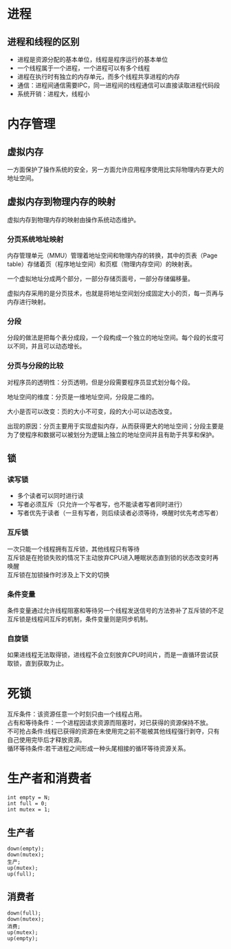 
# 进程  

## 进程和线程的区别  
- 进程是资源分配的基本单位，线程是程序运行的基本单位  
- 一个线程属于一个进程，一个进程可以有多个线程  
- 进程在执行时有独立的内存单元，而多个线程共享进程的内存  
- 通信：进程间通信需要IPC，同一进程间的线程通信可以直接读取进程代码段  
- 系统开销：进程大，线程小  

# 内存管理  
## 虚拟内存  
一方面保护了操作系统的安全，另一方面允许应用程序使用比实际物理内存更大的地址空间。  

## 虚拟内存到物理内存的映射  
虚拟内存到物理内存的映射由操作系统动态维护。  
### 分页系统地址映射  
内存管理单元（MMU）管理着地址空间和物理内存的转换，其中的页表（Page table）存储着页（程序地址空间）和页框（物理内存空间）的映射表。

一个虚拟地址分成两个部分，一部分存储页面号，一部分存储偏移量。

虚拟内存采用的是分页技术，也就是将地址空间划分成固定大小的页，每一页再与内存进行映射。





### 分段  
分段的做法是把每个表分成段，一个段构成一个独立的地址空间。每个段的长度可以不同，并且可以动态增长。




### 分页与分段的比较
对程序员的透明性：分页透明，但是分段需要程序员显式划分每个段。

地址空间的维度：分页是一维地址空间，分段是二维的。

大小是否可以改变：页的大小不可变，段的大小可以动态改变。

出现的原因：分页主要用于实现虚拟内存，从而获得更大的地址空间；分段主要是为了使程序和数据可以被划分为逻辑上独立的地址空间并且有助于共享和保护。




## 锁  
### 读写锁  
- 多个读者可以同时进行读  
- 写者必须互斥（只允许一个写者写，也不能读者写者同时进行）  
- 写者优先于读者（一旦有写者，则后续读者必须等待，唤醒时优先考虑写者）  


### 互斥锁  
一次只能一个线程拥有互斥锁，其他线程只有等待  
互斥锁是在抢锁失败的情况下主动放弃CPU进入睡眠状态直到锁的状态改变时再唤醒  
互斥锁在加锁操作时涉及上下文的切换  

### 条件变量  
条件变量通过允许线程阻塞和等待另一个线程发送信号的方法弥补了互斥锁的不足  
互斥锁是线程间互斥的机制，条件变量则是同步机制。  

### 自旋锁  
如果进线程无法取得锁，进线程不会立刻放弃CPU时间片，而是一直循环尝试获取锁，直到获取为止。  

# 死锁  

互斥条件：该资源任意一个时刻只由一个线程占用。  
占有和等待条件：一个进程因请求资源而阻塞时，对已获得的资源保持不放。  
不可抢占条件:线程已获得的资源在未使用完之前不能被其他线程强行剥夺，只有自己使用完毕后才释放资源。  
循环等待条件:若干进程之间形成一种头尾相接的循环等待资源关系。  



# 生产者和消费者  
```  
int empty = N;
int full = 0;
int mutex = 1;
```  
## 生产者  
```
down(empty);
down(mutex);
生产;
up(mutex);
up(full);
```


## 消费者  
```
down(full);
down(mutex);
消费;
up(mutex);
up(empty);
```





